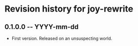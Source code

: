 # Revision history for joy-rewrite

## 0.1.0.0 -- YYYY-mm-dd

* First version. Released on an unsuspecting world.
